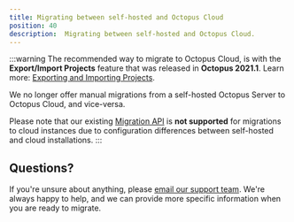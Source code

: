 ```yaml
---
title: Migrating between self-hosted and Octopus Cloud
position: 40
description:  Migrating between self-hosted and Octopus Cloud.
---
```


:::warning
The recommended way to migrate to Octopus Cloud, is with the **Export/Import Projects** feature that was released in **Octopus 2021.1**. Learn more: [Exporting and Importing Projects](/docs/projects/export-import/index.md).

We no longer offer manual migrations from a self-hosted Octopus Server to Octopus Cloud, and vice-versa. 

Please note that our existing [Migration API](/docs/octopus-rest-api/migration-api/index.md) is **not supported** for migrations to cloud instances due to configuration differences between self-hosted and cloud installations.
:::

## Questions?

If you're unsure about anything, please [email our support team](mailto:support@octopus.com). We're always happy to help, and we can provide more specific information when you are ready to migrate.
